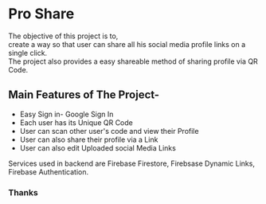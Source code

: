 # Pro Share

The objective of this project is to,
<br>
create a way so that user can share all his social media profile links on a single click.
<br>
The project also provides a easy shareable method of sharing profile via QR Code.


## Main Features of The Project-<Br>
  * Easy Sign in- Google Sign In
  * Each user has its Unique QR Code
  * User can scan other user's code and view their Profile
  * User can also share their profile via a Link
  * User can also edit Uploaded social Media Links

 
Services used in backend are Firebase Firestore, Firebsase Dynamic Links, Firebase Authentication.
  
  
<h3>Thanks</h3>
